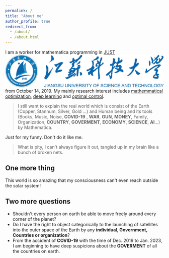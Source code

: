```yaml
---
permalink: /
title: "About me"
author_profile: true
redirect_from: 
  - /about/
  - /about.html
---
```


I am a worker for mathematica programming in [JUST](www.just.edu.cn) <br/><img src='/images/justlogo.png'> from October 14, 2019. My mainly research interest includes [mathemmatical optimization](https://en.wikipedia.org/wiki/Mathematical_optimization), [deep learning](https://en.wikipedia.org/wiki/Deep_learning) and [optimal control](https://en.wikipedia.org/wiki/Optimal_control). 

> I still want to explain the real world which is consist of the Earth (Copper, Stannum, Silver, Gold ...) and Human being and its tools (Books, Music, Noise, **COVID-19** , **WAR**, **GUN**, **MONEY**, Family, Organization, **COUNTRY**, **GOVERMENT**, **ECONOMY**, **SCIENCE**, **AI**...) by Mathematica.

Just for my funny. Don't do it like me.
> What is pity, I can't always figure it out, tangled up in my brain like a bunch of broken nets.


One more thing
------
This world is so amazing that my consciousness can't even reach outside the solar system!

Two more questions
------
- Shouldn't every person on earth be able to move freely around every corner of the planet?
- Do I have the right to object categorically to the launching of satellites into the outer space of the Earth by any **individual, Government, Countries or organization**?
- From the accident of **COVID-19** with the time of Dec. 2019 to Jan. 2023, I am beginning to have deep suspicions about the **GOVERMENT** of all the countries on earth.
